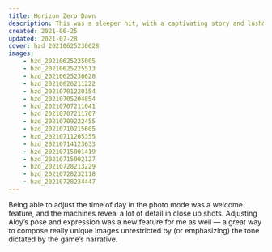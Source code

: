 ```yaml
---
title: Horizon Zero Dawn
description: This was a sleeper hit, with a captivating story and lush&nbsp;visuals.
created: 2021-06-25
updated: 2021-07-28
cover: hzd_20210625230628
images:
    - hzd_20210625225005
    - hzd_20210625225513
    - hzd_20210625230628
    - hzd_20210626211222
    - hzd_20210701220154
    - hzd_20210705204854
    - hzd_20210707211041
    - hzd_20210707211707
    - hzd_20210709222455
    - hzd_20210710215605
    - hzd_20210711205355
    - hzd_20210714123633
    - hzd_20210715001419
    - hzd_20210715002127
    - hzd_20210728213229
    - hzd_20210728232118
    - hzd_20210728234447
---
```


Being able to adjust the time of day in the photo mode was a welcome feature, and the machines reveal a lot of detail in close up shots. Adjusting Aloy’s pose and expression was a new feature for me as well — a great way to compose really unique images unrestricted by (or emphasizing) the tone dictated by the game’s&nbsp;narrative.
